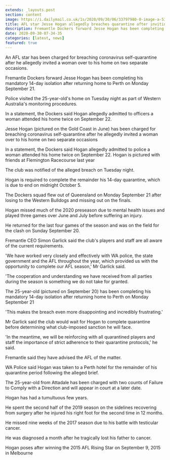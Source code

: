 ```yaml
---
extends: _layouts.post
section: content
image: https://i.dailymail.co.uk/1s/2020/09/30/06/33797980-0-image-a-53_1601444497619.jpg 
title: AFL star Jesse Hogan allegedly breaches quarantine after inviting a woman over to his home 
description: Fremantle Dockers forward Jesse Hogan has been completing his mandatory 14-day isolation after returning home to Perth on Monday September 21. 
date: 2020-09-30-07-34-35 
categories: [latest, news] 
featured: true 
--- 
```

An AFL star has been charged for breaching coronavirus self-quarantine after he allegedly invited a woman over to his home on two separate occasions.

Fremantle Dockers forward Jesse Hogan has been completing his mandatory 14-day isolation after returning home to Perth on Monday September 21.

Police visited the 25-year-old's home on Tuesday night as part of Western Australia's monitoring procedures. 

In a statement, the Dockers said Hogan allegedly admitted to officers a woman attended his home twice on September 22. 

Jesse Hogan (pictured on the Gold Coast in June) has been charged for breaching coronavirus self-quarantine after he allegedly invited a woman over to his home on two separate occasions

In a statement, the Dockers said Hogan allegedly admitted to police a woman attended his home twice on September 22. Hogan is pictured with friends at Flemington Racecourse last year

The club was notified of the alleged breach on Tuesday night. 

Hogan is required to complete the remainder his 14-day quarantine, which is due to end on midnight October 5. 

The Dockers squad flew out of Queensland on Monday September 21 after losing to the Western Bulldogs and missing out on the finals. 

Hogan missed much of the 2020 preseason due to mental health issues and played three games over June and July before suffering an injury.

He returned for the last four games of the season and was on the field for the clash on Sunday September 20. 

Fremantle CEO Simon Garlick said the club's players and staff are all aware of the current requirements.  

'We have worked very closely and effectively with WA police, the state government and the AFL throughout the year, which provided us with the opportunity to complete our AFL season,' Mr Garlick said.

'The cooperation and understanding we have received from all parties during the season is something we do not take for granted.

The 25-year-old (pictured on September 20) has been completing his mandatory 14-day isolation after returning home to Perth on Monday September 21

'This makes the breach even more disappointing and incredibly frustrating.'

Mr Garlick said the club would wait for Hogan to complete quarantine before determining what club-imposed sanction he will face.

'In the meantime, we will be reinforcing with all quarantined players and staff the importance of strict adherence to their quarantine protocols,' he said.

Fremantle said they have advised the AFL of the matter. 

WA Police said Hogan was taken to a Perth hotel for the remainder of his quarantine period following the alleged brief.  

The 25-year-old from Attadale has been charged with two counts of Failure to Comply with a Direction and will appear in court at a later date.

Hogan has had a tumultuous few years.

He spent the second half of the 2019 season on the sidelines recovering from surgery after he injured his right foot for the second time in 12 months. 

He missed nine weeks of the 2017 season due to his battle with testicular cancer.

He was diagnosed a month after he tragically lost his father to cancer. 

Hogan poses after winning the 2015 AFL Rising Star on September 9, 2015 in Melbourne

